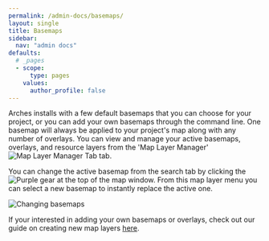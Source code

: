 ```yaml
---
permalink: /admin-docs/basemaps/
layout: single
title: Basemaps
sidebar:
  nav: "admin docs"
defaults:
  # _pages
  - scope:
      type: pages
    values:
      author_profile: false
---
```

Arches installs with a few default basemaps that you can choose for your project, or you can add your own basemaps through the command line. One basemap will always be applied to your project's map along with any number of overlays. You can view and manage your active basemaps, overlays, and resource layers from the 'Map Layer Manager' ![Map Layer Manager Tab]({{site.url}}/assets/images/mapManagerTab.PNG) tab.

You can change the active basemap from the search tab by clicking the ![Purple gear]({{site.url}}/assets/images/purpleGear.PNG) at the top of the map window. From this map layer menu you can select a new basemap to instantly replace the active one.

![Changing basemaps]({{site.url}}/assets/GIFs/basemapChange.gif)

If your interested in adding your own basemaps or overlays, check out our guide on creating new map layers [here](https://arches.readthedocs.io/en/stable/creating-new-map-layers/#creating-new-map-layers-reference).

